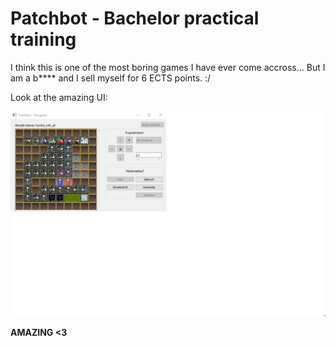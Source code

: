 Patchbot - Bachelor practical training
======================================

I think this is one of the most boring games I have ever come accross... But I am a b**** and I sell myself for 6 ECTS points. :/

Look at the amazing UI:

![Image](pb_win_img.jpg "UI")

**AMAZING <3**
